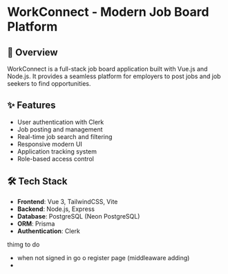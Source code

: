 # WorkConnect - Modern Job Board Platform

## 🚀 Overview
WorkConnect is a full-stack job board application built with Vue.js and Node.js. It provides a seamless platform for employers to post jobs and job seekers to find opportunities.

## ✨ Features
- User authentication with Clerk
- Job posting and management
- Real-time job search and filtering
- Responsive modern UI
- Application tracking system
- Role-based access control

## 🛠 Tech Stack
- **Frontend**: Vue 3, TailwindCSS, Vite
- **Backend**: Node.js, Express
- **Database**: PostgreSQL (Neon PostgreSQL)
- **ORM**: Prisma
- **Authentication**: Clerk



thimg to do 
- when not signed in go o register page (middleaware adding)
- 